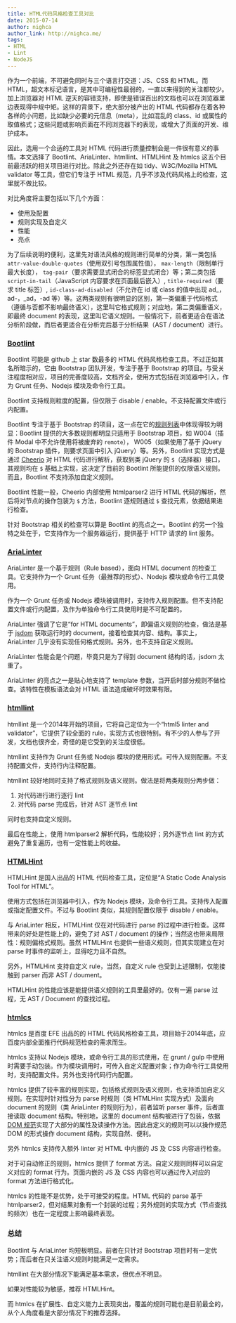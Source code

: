 ```yaml
---
title: HTML代码风格检查工具对比
date: 2015-07-14
author: nighca
author_link: http://nighca.me/
tags:
- HTML 
- Lint
- NodeJS
---
```


作为一个前端，不可避免同时与三个语言打交道：JS、CSS 和 HTML。而 HTML，超文本标记语言，是其中可编程性最弱的，一直以来得到的关注都较少。加上浏览器对 HTML 逆天的容错支持，即使是错误百出的文档也可以在浏览器里边表现得中规中矩。这样的背景下，绝大部分被产出的 HTML 代码都存在着各种各样的小问题，比如缺少必要的元信息（meta），比如混乱的 class、id 或属性的取值格式；这些问题或影响页面在不同浏览器下的表现，或增大了页面的开发、维护成本。

因此，选用一个合适的工具对 HTML 代码进行质量控制会是一件很有意义的事情。本文选择了 Bootlint、AriaLinter、htmllint、HTMLHint 及 htmlcs 这五个目前最活跃的相关项目进行对比。除此之外还存在如 tidy、W3C/Mozilla HTML validator 等工具，但它们专注于 HTML 规范，几乎不涉及代码风格上的检查，这里就不做比较。

对比角度将主要包括以下几个方面：

* 使用及配置
* 规则实现及自定义
* 性能
* 亮点

为了后续说明的便利，这里先对语法风格的规则进行简单的分类，第一类包括 `attr-value-double-quotes`（使用双引号包围属性值）， `max-length`（限制单行最大长度）， `tag-pair`（要求需要显式闭合的标签显式闭合）等；第二类包括 `script-in-tail`（JavaScript 内容要求在页面最后嵌入）, `title-required`（要求 title 标签）, `id-class-ad-disabled`（不允许在 id 或 class 的值中出现 ad_，ad-，_ad，-ad 等）等。这两类规则有很明显的区别，第一类偏重于代码格式（遵循与否都不影响最终语义），这里叫它格式规则；对应地，第二类偏重语义，即最终 document 的表现，这里叫它语义规则。一般情况下，前者更适合在语法分析阶段做，而后者更适合在分析完后基于分析结果（AST / document）进行。

<!-- more -->

### [Bootlint](https://github.com/twbs/bootlint)

Bootlint 可能是 github 上 star 数最多的 HTML 代码风格检查工具。不过正如其名所暗示的，它由 Bootstrap 团队开发，专注于基于 Bootstrap 的项目。与受关注程度相对应，项目的完善度较高，文档齐全，使用方式包括在浏览器中引入，作为 Grunt 任务、Nodejs 模块及命令行工具。

Bootlint 支持规则粒度的配置，但仅限于 disable / enable。不支持配置文件或行内配置。

Bootlint 专注于基于 Bootstrap 的项目，这一点在它的[规则列表](https://github.com/twbs/bootlint/wiki)中体现得较为明显：Bootlint 提供的大多数规则都明显只适用于 Bootstrap 项目，如 W004（插件 Modal 中不允许使用将被废弃的 `remote`）， W005（如果使用了基于 jQuery 的 Bootstrap 插件，则要求页面中引入 jQuery）等。另外，Bootlint 实现方式是通过 [Cheerio](https://github.com/cheeriojs/cheerio) 对 HTML 代码进行解析，获取到类 jQuery 的 `$`（选择器）接口，其规则均在 `$` 基础上实现，这决定了目前的 Bootlint 所能提供的仅限语义规则。而且，Bootlint 不支持添加自定义规则。

Bootlint 性能一般，Cheerio 内部使用 htmlparser2 进行 HTML 代码的解析，然后将对节点的操作包装为 `$` 方法，Bootlint 逐规则通过 `$` 查找元素，依据结果进行检查。

针对 Bootstrap 相关的检查可以算是 Bootlint 的亮点之一。Bootlint 的另一个独特之处在于，它支持作为一个服务器运行，提供基于 HTTP 请求的 lint 服务。

### [AriaLinter](https://github.com/globant-ui/arialinter)

AriaLinter 是一个基于规则（Rule based），面向 HTML document 的检查工具。它支持作为一个 Grunt 任务（最推荐的形式）、Nodejs 模块或命令行工具使用。

作为一个 Grunt 任务或 Nodejs 模块被调用时，支持传入规则配置。但不支持配置文件或行内配置，及作为单独命令行工具使用时是不可配置的。

AriaLinter 强调了它是“for HTML documents”，即偏语义规则的检查，做法是基于 [jsdom](https://github.com/tmpvar/jsdom) 获取运行时的 document，接着检查其内容、结构。事实上，AriaLinter 几乎没有实现任何格式规则。另外，也不支持自定义规则。

AriaLinter 性能会是个问题，毕竟只是为了得到 document 结构的话，jsdom 太重了。

AriaLinter 的亮点之一是贴心地支持了 template 参数，当开启时部分规则不做检查。该特性在模板语法会对 HTML 语法造成破坏时效果有限。

### [htmllint](https://github.com/htmllint/htmllint)

htmllint 是一个2014年开始的项目，它将自己定位为一个“html5 linter and validator”，它提供了较全面的 rule，实现方式也很特别。有不少的人参与了开发，文档也很齐全，奇怪的是它受到的关注度很低。

htmllint 支持作为 Grunt 任务或 Nodejs 模块的使用形式。可传入规则配置。不支持配置文件，支持行内注释配置。

htmllint 较好地同时支持了格式规则及语义规则。做法是将两类规则分两步做：

1. 对代码进行进行逐行 lint
2. 对代码 parse 完成后，针对 AST 逐节点 lint

同时也支持自定义规则。

最后在性能上，使用 htmlparser2 解析代码，性能较好；另外逐节点 lint 的方式避免了重复遍历，也有一定性能上的收益。

### [HTMLHint](https://github.com/yaniswang/HTMLHint)

HTMLHint 是国人出品的 HTML 代码检查工具，定位是“A Static Code Analysis Tool for HTML”。

使用方式包括在浏览器中引入，作为 Nodejs 模块，及命令行工具。支持传入配置或指定配置文件。不过与 Bootlint 类似，其规则配置仅限于 disable / enable。

与 AriaLinter 相反，HTMLHint 仅在对代码进行 parse 的过程中进行检查。这样带来的好处是性能上的，避免了对 AST / document 的操作；当然这也带来局限性：规则偏格式规则。虽然 HTMLHint 也提供一些语义规则，但其实现建立在对 parse 时事件的监听上，显得吃力且不自然。

另外，HTMLHint 支持自定义 rule，当然，自定义 rule 也受到上述限制，仅能接触到 parser 而非 AST / doument。

HTMLHint 的性能应该是能提供语义规则的工具里最好的。仅有一遍 parse 过程，无 AST / Document 的查找过程。

### [htmlcs](https://github.com/ecomfe/htmlcs)

htmlcs 是百度 EFE 出品的的 HTML 代码风格检查工具，项目始于2014年底，应百度内部全面推行代码规范检查的需求而生。

htmlcs 支持以 Nodejs 模块，或命令行工具的形式使用，在 grunt / gulp 中使用时需要手动包装。作为模块调用时，可传入自定义配置对象；作为命令行工具使用时，支持配置文件。另外也支持代码行内配置。

htmlcs 提供了较丰富的规则实现，包括格式规则及语义规则，也支持添加自定义规则。在实现时针对性分为 parse 时规则（类 HTMLHint 实现方式）及面向 document 的规则（类 AriaLinter 的规则行为），前者监听 parser 事件，后者直接读取 document 结构。特别地，这里的 document 结构被进行了包装，依据 [DOM 规范](http://www.w3.org/TR/dom/)实现了大部分的属性及读操作方法。因此自定义的规则可以以操作规范 DOM 的形式操作 document 结构，实现自然、便利。

另外 htmlcs 支持传入额外 linter 对 HTML 中内嵌的 JS 及 CSS 内容进行检查。

对于可自动修正的规则，htmlcs 提供了 format 方法。自定义规则同样可以自定义对应的 format 行为。页面内嵌的 JS 及 CSS 内容也可以通过传入对应的 format 方法进行格式化。

htmlcs 的性能不是优势，处于可接受的程度。HTML 代码的 parse 基于 htmlparser2，但对结果对象有一个封装的过程；另外规则的实现方式（节点查找的频次）也在一定程度上影响最终表现。

### 总结

Bootlint 与 AriaLinter 均短板明显。前者在只针对 Bootstrap 项目时有一定优势；而后者在只关注语义规则时能满足一定需求。

htmllint 在大部分情况下能满足基本需求，但优点不明显。

如果对性能较为敏感，推荐 HTMLHint。

而 htmlcs 在扩展性、自定义能力上表现突出，覆盖的规则可能也是目前最全的，从个人角度看是大部分情况下的推荐选择。
